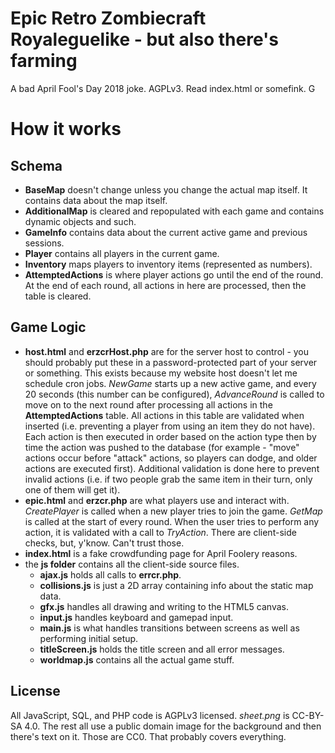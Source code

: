 # Epic Retro Zombiecraft Royaleguelike - but also there's farming

A bad April Fool's Day 2018 joke. AGPLv3. Read index.html or somefink.
G
# How it works

## Schema

* **BaseMap** doesn't change unless you change the actual map itself. It contains data about the map itself.
* **AdditionalMap** is cleared and repopulated with each game and contains dynamic objects and such.
* **GameInfo** contains data about the current active game and previous sessions.
* **Player** contains all players in the current game.
* **Inventory** maps players to inventory items (represented as numbers).
* **AttemptedActions** is where player actions go until the end of the round. At the end of each round, all actions in here are processed, then the table is cleared.

## Game Logic

* **host.html** and **erzcrHost.php** are for the server host to control - you should probably put these in a password-protected part of your server or something. This exists because my website host doesn't let me schedule cron jobs. *NewGame* starts up a new active game, and every 20 seconds (this number can be configured), *AdvanceRound* is called to move on to the next round after processing all actions in the  **AttemptedActions** table. All actions in this table are validated when inserted (i.e. preventing a player from using an item they do not have). Each action is then executed in order based on the action type then by time the action was pushed to the database (for example - "move" actions occur before "attack" actions, so players can dodge, and older actions are executed first). Additional validation is done here to prevent invalid actions (i.e. if two people grab the same item in their turn, only one of them will get it).
* **epic.html** and **erzcr.php** are what players use and interact with. *CreatePlayer* is called when a new player tries to join the game. *GetMap* is called at the start of every round. When the user tries to perform any action, it is validated with a call to *TryAction*. There are client-side checks, but, y'know. Can't trust those.
* **index.html** is a fake crowdfunding page for April Foolery reasons.
* the **js folder** contains all the client-side source files.
  * **ajax.js** holds all calls to **errcr.php**.
  * **collisions.js** is just a 2D array containing info about the static map data.
  * **gfx.js** handles all drawing and writing to the HTML5 canvas.
  * **input.js** handles keyboard and gamepad input.
  * **main.js** is what handles transitions between screens as well as performing initial setup.
  * **titleScreen.js** holds the title screen and all error messages.
  * **worldmap.js** contains all the actual game stuff.

## License

All JavaScript, SQL, and PHP code is AGPLv3 licensed. *sheet.png* is CC-BY-SA 4.0. The rest all use a public domain image for the background and then there's text on it. Those are CC0. That probably covers everything.
